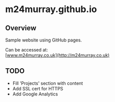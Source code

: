 # m24murray.github.io
## Overview 
Sample website using GitHub pages.  

Can be accessed at:  
[www.m24murray.co.uk](http://m24murray.co.uk)

## TODO
- Fill 'Projects' section with content
- Add SSL cert for HTTPS
- Add Google Analytics